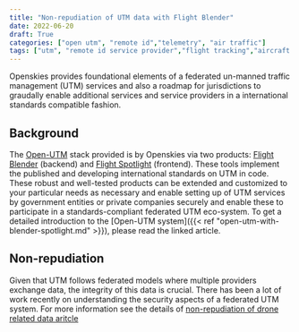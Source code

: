 ```yaml
---
title: "Non-repudiation of UTM data with Flight Blender"
date: 2022-06-20
draft: True
categories: ["open utm", "remote id","telemetry", "air traffic"]
tags: ["utm", "remote id service provider","flight tracking","aircraft surveillance"]
---
```


Openskies provides foundational elements of a federated un-manned traffic management (UTM) services and also a roadmap for jurisdictions to graudally enable additional services and service providers in a international standards compatible fashion.
<!--more-->

## Background
The [Open-UTM](https://utm.openskies.sh) stack provided is by Openskies via two products: [Flight Blender](https://flightblender.com) (backend) and [Flight Spotlight](https://flightspotlight.com) (frontend). These tools implement the published and developing international standards on UTM in code. These robust and well-tested products can be extended and customized to your particular needs as necessary and enable setting up of UTM services by government entities or private companies securely and enable these to participate in a standards-compliant federated UTM eco-system. To get a detailed introduction to the [Open-UTM system]({{< ref "open-utm-with-blender-spotlight.md" >}}), please read the linked article.

## Non-repudiation 
Given that UTM follows federated models where multiple providers exchange data, the integrity of this data is crucial. There has been a lot of work recently on understanding the security aspects of a federated UTM system. For more information see the details of [non-repudiation of drone related data aritcle](https://ntrs.nasa.gov/citations/20220016658)
